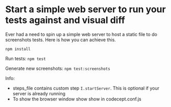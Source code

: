 # Start a simple web server to run your tests against and visual diff

Ever had a need to spin up a simple web server to host a static file to do screenshots tests.
Here is how you can achieve this.

`npm install`

Run tests:
`npm test`

Generate new screenshots:
`npm test:screenshots`


Info:
- steps_file contains custom step `I.startServer`. This is optional if your server is already running
- To show the browser window show show in codecept.conf.js